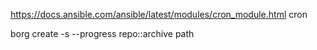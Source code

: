 https://docs.ansible.com/ansible/latest/modules/cron_module.html cron


borg create -s --progress repo::archive path 